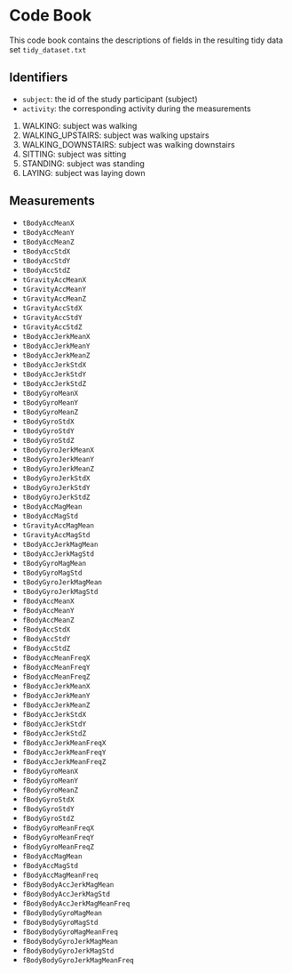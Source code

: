 # Code Book
This code book contains the descriptions of fields in the resulting tidy data set `tidy_dataset.txt`

## Identifiers
*  `subject`: the id of the study participant (subject)
*  `activity`: the corresponding activity during the measurements 
  1. WALKING: subject was walking
  2. WALKING_UPSTAIRS: subject was walking upstairs
  3. WALKING_DOWNSTAIRS: subject was walking downstairs
  4. SITTING: subject was sitting
  5. STANDING: subject was standing
  6. LAYING: subject was laying down

## Measurements
*  `tBodyAccMeanX`
*  `tBodyAccMeanY`
*  `tBodyAccMeanZ`
*  `tBodyAccStdX`
*  `tBodyAccStdY`
*  `tBodyAccStdZ`
*  `tGravityAccMeanX`
*  `tGravityAccMeanY`
*  `tGravityAccMeanZ`
*  `tGravityAccStdX`
*  `tGravityAccStdY`
*  `tGravityAccStdZ`
*  `tBodyAccJerkMeanX`
*  `tBodyAccJerkMeanY`
*  `tBodyAccJerkMeanZ`
*  `tBodyAccJerkStdX`
*  `tBodyAccJerkStdY`
*  `tBodyAccJerkStdZ`
*  `tBodyGyroMeanX`
*  `tBodyGyroMeanY`
*  `tBodyGyroMeanZ`
*  `tBodyGyroStdX`
*  `tBodyGyroStdY`
*  `tBodyGyroStdZ`
*  `tBodyGyroJerkMeanX`
*  `tBodyGyroJerkMeanY`
*  `tBodyGyroJerkMeanZ`
*  `tBodyGyroJerkStdX`
*  `tBodyGyroJerkStdY`
*  `tBodyGyroJerkStdZ`
*  `tBodyAccMagMean`
*  `tBodyAccMagStd`
*  `tGravityAccMagMean`
*  `tGravityAccMagStd`
*  `tBodyAccJerkMagMean`
*  `tBodyAccJerkMagStd`
*  `tBodyGyroMagMean`
*  `tBodyGyroMagStd`
*  `tBodyGyroJerkMagMean`
*  `tBodyGyroJerkMagStd`
*  `fBodyAccMeanX`
*  `fBodyAccMeanY`
*  `fBodyAccMeanZ`
*  `fBodyAccStdX`
*  `fBodyAccStdY`
*  `fBodyAccStdZ`
*  `fBodyAccMeanFreqX`
*  `fBodyAccMeanFreqY`
*  `fBodyAccMeanFreqZ`
*  `fBodyAccJerkMeanX`
*  `fBodyAccJerkMeanY`
*  `fBodyAccJerkMeanZ`
*  `fBodyAccJerkStdX`
*  `fBodyAccJerkStdY`
*  `fBodyAccJerkStdZ`
*  `fBodyAccJerkMeanFreqX`
*  `fBodyAccJerkMeanFreqY`
*  `fBodyAccJerkMeanFreqZ`
*  `fBodyGyroMeanX`
*  `fBodyGyroMeanY`
*  `fBodyGyroMeanZ`
*  `fBodyGyroStdX`
*  `fBodyGyroStdY`
*  `fBodyGyroStdZ`
*  `fBodyGyroMeanFreqX`
*  `fBodyGyroMeanFreqY`
*  `fBodyGyroMeanFreqZ`
*  `fBodyAccMagMean`
*  `fBodyAccMagStd`
*  `fBodyAccMagMeanFreq`
*  `fBodyBodyAccJerkMagMean`
*  `fBodyBodyAccJerkMagStd`
*  `fBodyBodyAccJerkMagMeanFreq`
*  `fBodyBodyGyroMagMean`
*  `fBodyBodyGyroMagStd`
*  `fBodyBodyGyroMagMeanFreq`
*  `fBodyBodyGyroJerkMagMean`
*  `fBodyBodyGyroJerkMagStd`
*  `fBodyBodyGyroJerkMagMeanFreq`
